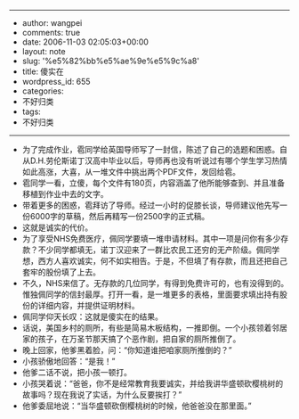 - --
- author: wangpei
- comments: true
- date: 2006-11-03 02:05:03+00:00
- layout: note
- slug: '%e5%82%bb%e5%ae%9e%e5%9c%a8'
- title: 傻实在
- wordpress_id: 655
- categories:
- 不好归类
- tags:
- 不好归类
- --
- 为了完成作业，雹同学给英国导师写了一封信，陈述了自己的选题和困惑。自从D.H.劳伦斯诺丁汉高中毕业以后，导师再也没有听说过有哪个学生学习热情如此高涨，大喜，从一堆文件中挑出两个PDF文件，发回给雹。
- 雹同学一看，立傻，每个文件有180页，内容涵盖了他所能够查到、并且准备移植到作业中去的文字。
- 带着更多的困惑，雹拜访了导师。经过一小时的促膝长谈，导师建议他先写一份6000字的草稿，然后再精写一份2500字的正式稿。
- 这就是诚实的代价。
- 为了享受NHS免费医疗，佩同学要填一堆申请材料。其中一项是问你有多少存款？不少同学都填无，诺丁汉迎来了一群比农民工还穷的无产阶级。佩同学想，西方人喜欢诚实，何不如实相告。于是，不但填了有存款，而且还把自己套牢的股份填了上去。
- 不久，NHS来信了。无存款的几位同学，有得到免费许可的，也有没得到的。惟独佩同学的信封最厚。打开一看，是一堆更多的表格，里面要求填出持有股份的详细内容，并提供证明材料。
- 佩同学仰天长叹：这就是傻实在的结果。
- 话说，美国乡村的厕所，有些是简易木板结构，一推即倒。一个小孩领着邻居家的孩子，在万圣节那天搞了个恶作剧，把自家的厕所推倒了。
- 晚上回家，他爹黑着脸，问：“你知道谁把咱家厕所推倒的？”
- 小孩骄傲地回答：“是我！”
- 他爹二话不说，把小孩一顿打。
- 小孩哭着说：“爸爸，你不是经常教育我要诚实，并给我讲华盛顿砍樱桃树的故事吗？现在我说了实话，为什么反要挨打？”
- 他爹委屈地说：“当华盛顿砍倒樱桃树的时候，他爸爸没在那里面。”
